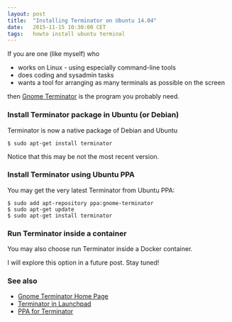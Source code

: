 ```yaml
---
layout: post
title:  "Installing Terminator on Ubuntu 14.04"
date:   2015-11-15 10:30:00 CET
tags:   howto install ubuntu terminal
---
```

<!-- markdown-link-check-disable -->

If you are one (like myself) who

* works on Linux - using especially command-line tools
* does coding and sysadmin tasks
* wants a tool for arranging as many terminals as possible on the screen

then [Gnome Terminator](http://gnometerminator.blogspot.it/p/introduction.html) is the program you probably need.

### Install Terminator package in Ubuntu (or Debian)

Terminator is now a native package of Debian and Ubuntu

```
$ sudo apt-get install terminator
```

Notice that this may be not the most recent version.

### Install Terminator using Ubuntu PPA

You may get the very latest Terminator from Ubuntu PPA:

```
$ sudo add apt-repository ppa:gnome-terminator
$ sudo apt-get update
$ sudo apt-get install terminator
```

### Run Terminator inside a container

You may also choose run Terminator inside a Docker container.

I will explore this option in a future post. Stay tuned!

### See also

* [Gnome Terminator Home Page](http://gnometerminator.blogspot.it/)
* [Terminator in Launchpad](https://launchpad.net/terminator)
* [PPA for Terminator](https://launchpad.net/~gnome-terminator/+archive/ubuntu/ppa)

<!-- markdown-link-check-enable -->
<!-- EOF -->
